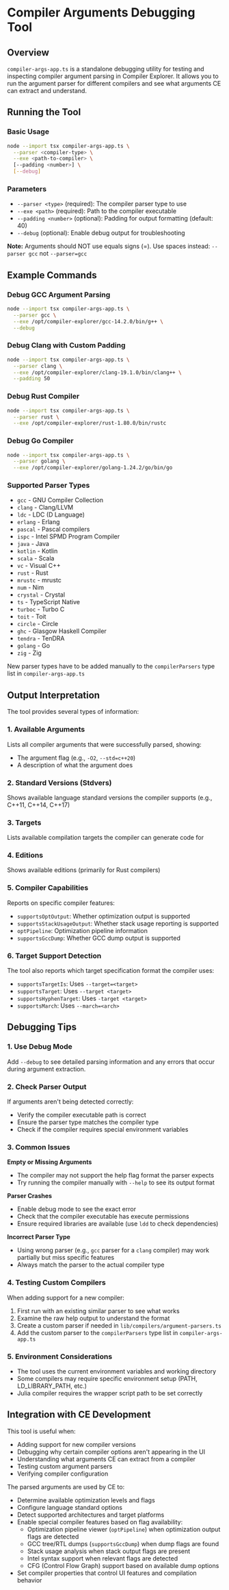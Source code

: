 # Compiler Arguments Debugging Tool

## Overview
`compiler-args-app.ts` is a standalone debugging utility for testing and inspecting compiler argument parsing in Compiler Explorer. It allows you to run the argument parser for different compilers and see what arguments CE can extract and understand.

## Running the Tool

### Basic Usage
```bash
node --import tsx compiler-args-app.ts \
  --parser <compiler-type> \
  --exe <path-to-compiler> \
  [--padding <number>] \
  [--debug]
```

### Parameters
- `--parser <type>` (required): The compiler parser type to use
- `--exe <path>` (required): Path to the compiler executable
- `--padding <number>` (optional): Padding for output formatting (default: 40)
- `--debug` (optional): Enable debug output for troubleshooting

**Note:** Arguments should NOT use equals signs (=). Use spaces instead: `--parser gcc` not `--parser=gcc`

## Example Commands

### Debug GCC Argument Parsing
```bash
node --import tsx compiler-args-app.ts \
  --parser gcc \
  --exe /opt/compiler-explorer/gcc-14.2.0/bin/g++ \
  --debug
```

### Debug Clang with Custom Padding
```bash
node --import tsx compiler-args-app.ts \
  --parser clang \
  --exe /opt/compiler-explorer/clang-19.1.0/bin/clang++ \
  --padding 50
```

### Debug Rust Compiler
```bash
node --import tsx compiler-args-app.ts \
  --parser rust \
  --exe /opt/compiler-explorer/rust-1.80.0/bin/rustc
```

### Debug Go Compiler
```bash
node --import tsx compiler-args-app.ts \
  --parser golang \
  --exe /opt/compiler-explorer/golang-1.24.2/go/bin/go
```

### Supported Parser Types
- `gcc` - GNU Compiler Collection
- `clang` - Clang/LLVM
- `ldc` - LDC (D Language)
- `erlang` - Erlang
- `pascal` - Pascal compilers
- `ispc` - Intel SPMD Program Compiler
- `java` - Java
- `kotlin` - Kotlin
- `scala` - Scala
- `vc` - Visual C++
- `rust` - Rust
- `mrustc` - mrustc
- `num` - Nim
- `crystal` - Crystal
- `ts` - TypeScript Native
- `turboc` - Turbo C
- `toit` - Toit
- `circle` - Circle
- `ghc` - Glasgow Haskell Compiler
- `tendra` - TenDRA
- `golang` - Go
- `zig` - Zig

New parser types have to be added manually to the `compilerParsers` type list in `compiler-args-app.ts`

## Output Interpretation

The tool provides several types of information:

### 1. Available Arguments
Lists all compiler arguments that were successfully parsed, showing:
- The argument flag (e.g., `-O2`, `--std=c++20`)
- A description of what the argument does

### 2. Standard Versions (Stdvers)
Shows available language standard versions the compiler supports (e.g., C++11, C++14, C++17)

### 3. Targets
Lists available compilation targets the compiler can generate code for

### 4. Editions
Shows available editions (primarily for Rust compilers)

### 5. Compiler Capabilities
Reports on specific compiler features:
- `supportsOptOutput`: Whether optimization output is supported
- `supportsStackUsageOutput`: Whether stack usage reporting is supported
- `optPipeline`: Optimization pipeline information
- `supportsGccDump`: Whether GCC dump output is supported

### 6. Target Support Detection
The tool also reports which target specification format the compiler uses:
- `supportsTargetIs`: Uses `--target=<target>`
- `supportsTarget`: Uses `--target <target>`
- `supportsHyphenTarget`: Uses `-target <target>`
- `supportsMarch`: Uses `--march=<arch>`

## Debugging Tips

### 1. Use Debug Mode
Add `--debug` to see detailed parsing information and any errors that occur during argument extraction.

### 2. Check Parser Output
If arguments aren't being detected correctly:
- Verify the compiler executable path is correct
- Ensure the parser type matches the compiler type
- Check if the compiler requires special environment variables

### 3. Common Issues

**Empty or Missing Arguments**
- The compiler may not support the help flag format the parser expects
- Try running the compiler manually with `--help` to see its output format

**Parser Crashes**
- Enable debug mode to see the exact error
- Check that the compiler executable has execute permissions
- Ensure required libraries are available (use `ldd` to check dependencies)

**Incorrect Parser Type**
- Using wrong parser (e.g., `gcc` parser for a `clang` compiler) may work partially but miss specific features
- Always match the parser to the actual compiler type

### 4. Testing Custom Compilers
When adding support for a new compiler:
1. First run with an existing similar parser to see what works
2. Examine the raw help output to understand the format
3. Create a custom parser if needed in `lib/compilers/argument-parsers.ts`
4. Add the custom parser to the `compilerParsers` type list in `compiler-args-app.ts`

### 5. Environment Considerations
- The tool uses the current environment variables and working directory
- Some compilers may require specific environment setup (PATH, LD_LIBRARY_PATH, etc.)
- Julia compiler requires the wrapper script path to be set correctly

## Integration with CE Development

This tool is useful when:
- Adding support for new compiler versions
- Debugging why certain compiler options aren't appearing in the UI
- Understanding what arguments CE can extract from a compiler
- Testing custom argument parsers
- Verifying compiler configuration

The parsed arguments are used by CE to:
- Determine available optimization levels and flags
- Configure language standard options
- Detect supported architectures and target platforms
- Enable special compiler features based on flag availability:
  - Optimization pipeline viewer (`optPipeline`) when optimization output flags are detected
  - GCC tree/RTL dumps (`supportsGccDump`) when dump flags are found
  - Stack usage analysis when stack output flags are present
  - Intel syntax support when relevant flags are detected
  - CFG (Control Flow Graph) support based on available dump options
- Set compiler properties that control UI features and compilation behavior

